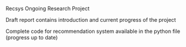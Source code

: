 Recsys
Ongoing Research Project

Draft report contains introduction and current progress of the project

Complete code for recommendation system available in the python file (progress up to date)
